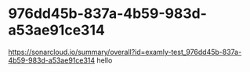 # 976dd45b-837a-4b59-983d-a53ae91ce314
https://sonarcloud.io/summary/overall?id=examly-test_976dd45b-837a-4b59-983d-a53ae91ce314
hello
